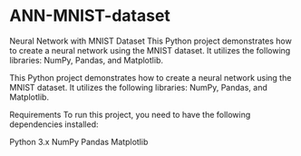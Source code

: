 # ANN-MNIST-dataset
Neural Network with MNIST Dataset This Python project demonstrates how to create a neural network using the MNIST dataset. It utilizes the following libraries: NumPy, Pandas, and Matplotlib.  

This Python project demonstrates how to create a neural network using the MNIST dataset. It utilizes the following libraries: NumPy, Pandas, and Matplotlib.

Requirements
To run this project, you need to have the following dependencies installed:

Python 3.x
NumPy
Pandas
Matplotlib
